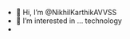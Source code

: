 - 👋 Hi, I’m @NikhilKarthikAVVSS
- 👀 I’m interested in ... technology 
- 

<!---
NikhilKarthikAVVSS/NikhilKarthikAVVSS is a ✨ special ✨ repository because its `README.md` (this file) appears on your GitHub profile.
You can click the Preview link to take a look at your changes.
--->

